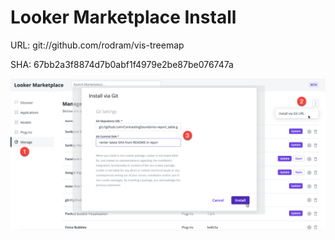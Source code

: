 # Looker Marketplace Install

URL: git://github.com/rodram/vis-treemap

SHA: 67bb2a3f8874d7b0abf1f4979e2be87be076747a

![Install](docs/install.png)
